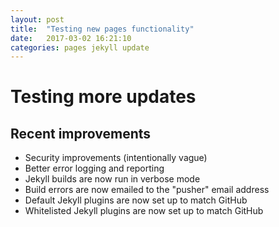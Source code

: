 ```yaml
---
layout: post
title:  "Testing new pages functionality"
date:   2017-03-02 16:21:10
categories: pages jekyll update
---
```

# Testing more updates

## Recent improvements

* Security improvements (intentionally vague)
* Better error logging and reporting
* Jekyll builds are now run in verbose mode
* Build errors are now emailed to the "pusher" email address
* Default Jekyll plugins are now set up to match GitHub
* Whitelisted Jekyll plugins are now set up to match GitHub

